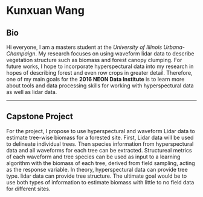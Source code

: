 # Kunxuan Wang

## Bio

Hi everyone, I am a masters student at the *University of Illinois Urbana-Champaign*. My research focuses on using waveform lidar data to describe vegetation structure such as biomass and forest canopy clumping. For future works, I hope to incorporate hyperspectural data into my research in hopes of describing forest and even row crops in greater detail. Therefore, one of my main goals for the **2016 NEON Data Institute** is to learn more about tools and data processing skills for working with hyperspectural data as well as lidar data.

***

## Capstone Project

For the project, I propose to use hyperspectural and waveform Lidar data to estimate tree-wise biomass for a forested site. First, Lidar data will be used to delineate individual trees. Then species information from hyperspectural data and all waveforms for each tree can be extracted. Structureal metrics of each waveform and tree species can be used as input to a learning algorithm with the biomass of each tree, derived from field sampling, acting as the response variable. In theory, hyperspectural data can provide tree type. lidar data can provide tree structure. The ultimate goal would be to use both types of information to estimate biomass with little to no field data for different sites.
